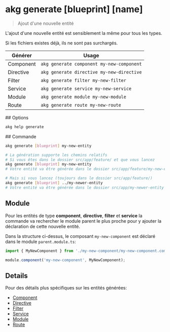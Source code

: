 # akg generate [blueprint] [name]

> Ajout d'une nouvelle entité

L'ajout d'une nouvelle entité est sensiblement la même pour tous les types.

Si les fichiers existes déjà, ils ne sont pas surchargés.

Générer                 | Usage
---                     | ---
Component               | `akg generate component my-new-component`
Directive               | `akg generate directive my-new-directive`
Filter                  | `akg generate filter my-new-filter`
Service                 | `akg generate service my-new-service`
Module                  | `akg generate module my-new-module`
Route                   | `akg generate route my-new-route`

## Options

```bash
akg help generate
```

## Commande

```bash
akg generate [blueprint] my-new-entity

# La génération supporte les chemins relatifs
# Si vous êtes dans le dossier src/app/feature/ et que vous lancez
akg generate [blueprint] my-new-entity
# Votre entité va être générée dans le dossier src/app/feature/my-new-entity

# Mais si vous lancez (toujours dans le dossier src/app/feature/)
akg generate [blueprint] ../my-newer-entity
# Votre entité va être générée dans le dossier src/app/my-newer-entity
```

## Module

Pour les entités de type **component**, **directive**, **filter** et **service** la commande va rechercher le module parent le plus proche pour y ajouter la déclaration de cette nouvelle entité.

Dans la structure ci-dessus, le composant `my-new-component` est déclaré dans le module `parent.module.ts`:

```javascript
import { MyNewComponent } from './my-new-component/my-new-component.component';

module.component('my-new-component', MyNewComponent);
```

## Details

Pour des détails plus spécifiques sur les entités générées:

* [Component](component.md)
* [Directive](directive.md)
* [Filter](filter.md)
* [Service](service.md)
* [Module](module.md)
* [Route](route.md)
